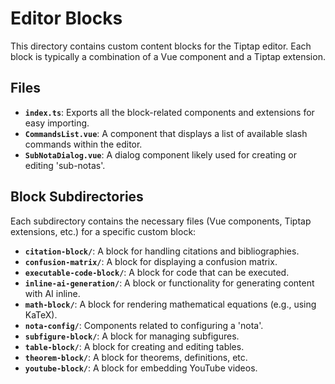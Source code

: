 # Editor Blocks

This directory contains custom content blocks for the Tiptap editor. Each block is typically a combination of a Vue component and a Tiptap extension.

## Files

- **`index.ts`**: Exports all the block-related components and extensions for easy importing.
- **`CommandsList.vue`**: A component that displays a list of available slash commands within the editor.
- **`SubNotaDialog.vue`**: A dialog component likely used for creating or editing 'sub-notas'.

## Block Subdirectories

Each subdirectory contains the necessary files (Vue components, Tiptap extensions, etc.) for a specific custom block:

- **`citation-block/`**: A block for handling citations and bibliographies.
- **`confusion-matrix/`**: A block for displaying a confusion matrix.
- **`executable-code-block/`**: A block for code that can be executed.
- **`inline-ai-generation/`**: A block or functionality for generating content with AI inline.
- **`math-block/`**: A block for rendering mathematical equations (e.g., using KaTeX).
- **`nota-config/`**: Components related to configuring a 'nota'.
- **`subfigure-block/`**: A block for managing subfigures.
- **`table-block/`**: A block for creating and editing tables.
- **`theorem-block/`**: A block for theorems, definitions, etc.
- **`youtube-block/`**: A block for embedding YouTube videos. 